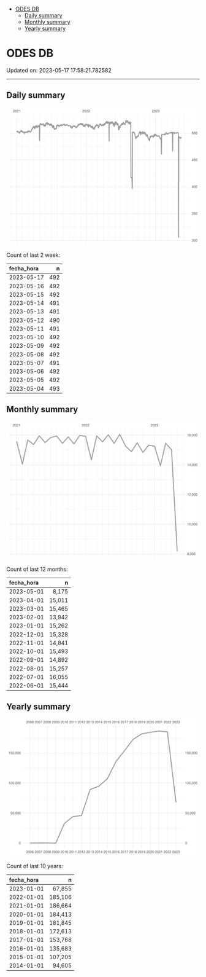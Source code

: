 
  - [ODES DB](#odes-db)
      - [Daily summary](#daily-summary)
      - [Monthly summary](#monthly-summary)
      - [Yearly summary](#yearly-summary)

# ODES DB

Updated on: 2023-05-17 17:58:21.782582

-----

## Daily summary

![](figures/unnamed-chunk-2-1.svg)<!-- -->

Count of last 2 week:

| fecha\_hora |   n |
| :---------- | --: |
| 2023-05-17  | 492 |
| 2023-05-16  | 492 |
| 2023-05-15  | 492 |
| 2023-05-14  | 491 |
| 2023-05-13  | 491 |
| 2023-05-12  | 490 |
| 2023-05-11  | 491 |
| 2023-05-10  | 492 |
| 2023-05-09  | 492 |
| 2023-05-08  | 492 |
| 2023-05-07  | 491 |
| 2023-05-06  | 492 |
| 2023-05-05  | 492 |
| 2023-05-04  | 493 |

## Monthly summary

![](figures/unnamed-chunk-4-1.svg)<!-- -->

Count of last 12 months:

| fecha\_hora |      n |
| :---------- | -----: |
| 2023-05-01  |  8,175 |
| 2023-04-01  | 15,011 |
| 2023-03-01  | 15,465 |
| 2023-02-01  | 13,942 |
| 2023-01-01  | 15,262 |
| 2022-12-01  | 15,328 |
| 2022-11-01  | 14,841 |
| 2022-10-01  | 15,493 |
| 2022-09-01  | 14,892 |
| 2022-08-01  | 15,257 |
| 2022-07-01  | 16,055 |
| 2022-06-01  | 15,444 |

## Yearly summary

![](figures/unnamed-chunk-6-1.svg)<!-- -->

Count of last 10 years:

| fecha\_hora |       n |
| :---------- | ------: |
| 2023-01-01  |  67,855 |
| 2022-01-01  | 185,106 |
| 2021-01-01  | 186,664 |
| 2020-01-01  | 184,413 |
| 2019-01-01  | 181,845 |
| 2018-01-01  | 172,613 |
| 2017-01-01  | 153,768 |
| 2016-01-01  | 135,683 |
| 2015-01-01  | 107,205 |
| 2014-01-01  |  94,605 |

